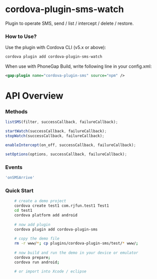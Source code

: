 
# cordova-plugin-sms-watch #

Plugin to operate SMS, send / list / intercept / delete / restore.

### How to Use? ###

Use the plugin with Cordova CLI (v5.x or above):
```bash
cordova plugin add cordova-plugin-sms-watch
```

When use with PhoneGap Build, write following line in your config.xml:
```xml
<gap:plugin name="cordova-plugin-sms" source="npm" />
```

# API Overview #

### Methods ###

```javascript
listSMS(filter, successCallback, failureCallback);

startWatch(successCallback, failureCallback);
stopWatch(successCallback, failureCallback);

enableIntercept(on_off, successCallback, failureCallback);

setOptions(options, successCallback, failureCallback);
```

### Events ###

```javascript
'onSMSArrive'
```

### Quick Start ###

```bash
	# create a demo project
    cordova create test1 com.rjfun.test1 Test1
    cd test1
    cordova platform add android
    
    # now add plugin
    cordova plugin add cordova-plugin-sms
    
    # copy the demo file
    rm -r www/*; cp plugins/cordova-plugin-sms/test/* www/;
    
	# now build and run the demo in your device or emulator
    cordova prepare; 
    cordova run android; 
    
    # or import into Xcode / eclipse
```


